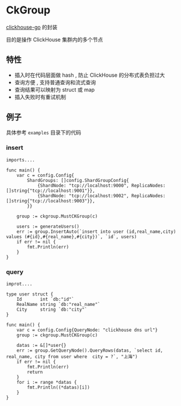 # CkGroup
[clickhouse-go](github.com/ClickHouse/clickhouse-go) 的封装 

目的是操作 ClickHouse 集群内的多个节点



## 特性

* 插入时在代码层面做 hash , 防止 ClickHouse 的分布式表负担过大
* 查询方便 , 支持普通查询和流式查询 
* 查询结果可以映射为 struct 或 map
* 插入失败时有重试机制


## 例子

具体参考 `examples` 目录下的代码

### insert

```golang
imports....

func main() {
	var c = config.Config{
		ShardGroups: []config.ShardGroupConfig{
			{ShardNode: "tcp://localhost:9000", ReplicaNodes: []string{"tcp://localhost:9001"}},
			{ShardNode: "tcp://localhost:9002", ReplicaNodes: []string{"tcp://localhost:9003"}},
		}}
	
	group := ckgroup.MustCKGroup(c)

    users := generateUsers()
    err := group.InsertAuto(`insert into user (id,real_name,city) values (#{id},#{real_name},#{city})`, `id`, users)
	if err != nil {
		fmt.Println(err)
	}
}

```



### query

```golang
improt....

type user struct {
	Id       int `db:"id"`
	RealName string `db:"real_name"`
	City     string `db:"city"`
}

func main() {
	var c = config.Config{QueryNode: "clickhouse dns url"}
	group := ckgroup.MustCKGroup(c)

	datas := &[]*user{}
	err := group.GetQueryNode().QueryRows(datas, `select id, real_name, city from user where  city = ?`, "上海")
	if err != nil {
		fmt.Println(err)
		return
	}
	for i := range *datas {
		fmt.Println((*datas)[i])
	}
}
```






